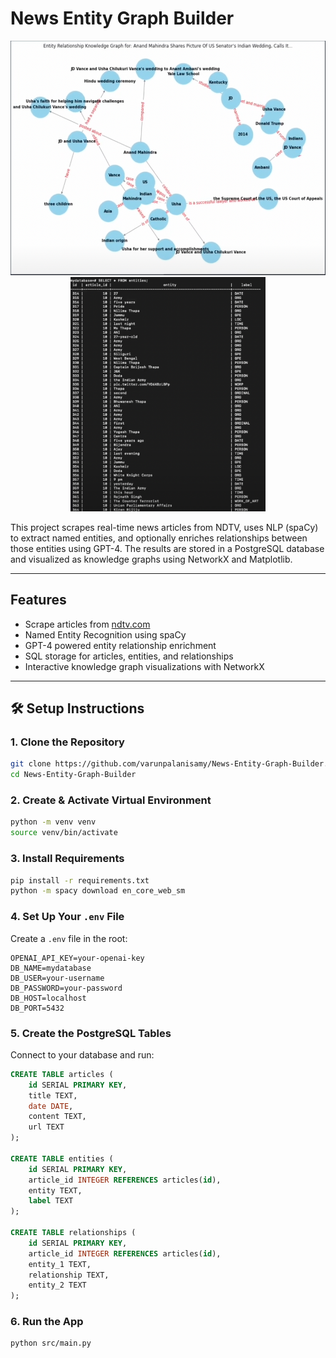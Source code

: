 # News Entity Graph Builder

<p align="center">
  <img src="./map.png" height="375"/>
  <img src="./sql1.png" height="375"/>
</p>

This project scrapes real-time news articles from NDTV, uses NLP (spaCy) to extract named entities, and optionally enriches relationships between those entities using GPT-4. The results are stored in a PostgreSQL database and visualized as knowledge graphs using NetworkX and Matplotlib.

---

## Features

- Scrape articles from [ndtv.com](https://ndtv.com)
- Named Entity Recognition using spaCy
- GPT-4 powered entity relationship enrichment
- SQL storage for articles, entities, and relationships
- Interactive knowledge graph visualizations with NetworkX

---

## 🛠️ Setup Instructions

### 1. Clone the Repository

```bash
git clone https://github.com/varunpalanisamy/News-Entity-Graph-Builder.git
cd News-Entity-Graph-Builder
```

### 2. Create & Activate Virtual Environment

```bash
python -m venv venv
source venv/bin/activate
```

### 3. Install Requirements

```bash
pip install -r requirements.txt
python -m spacy download en_core_web_sm
```

### 4. Set Up Your `.env` File

Create a `.env` file in the root:

```
OPENAI_API_KEY=your-openai-key
DB_NAME=mydatabase
DB_USER=your-username
DB_PASSWORD=your-password
DB_HOST=localhost
DB_PORT=5432
```

### 5. Create the PostgreSQL Tables

Connect to your database and run:

```sql
CREATE TABLE articles (
    id SERIAL PRIMARY KEY,
    title TEXT,
    date DATE,
    content TEXT,
    url TEXT
);

CREATE TABLE entities (
    id SERIAL PRIMARY KEY,
    article_id INTEGER REFERENCES articles(id),
    entity TEXT,
    label TEXT
);

CREATE TABLE relationships (
    id SERIAL PRIMARY KEY,
    article_id INTEGER REFERENCES articles(id),
    entity_1 TEXT,
    relationship TEXT,
    entity_2 TEXT
);
```

### 6. Run the App

```bash
python src/main.py
```
